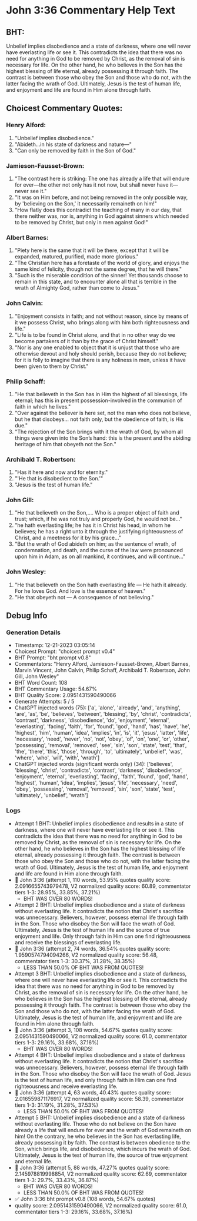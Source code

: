 # John 3:36 Commentary Help Text

## BHT:
Unbelief implies disobedience and a state of darkness, where one will never have everlasting life or see it. This contradicts the idea that there was no need for anything in God to be removed by Christ, as the removal of sin is necessary for life. On the other hand, he who believes in the Son has the highest blessing of life eternal, already possessing it through faith. The contrast is between those who obey the Son and those who do not, with the latter facing the wrath of God. Ultimately, Jesus is the test of human life, and enjoyment and life are found in Him alone through faith.

## Choicest Commentary Quotes:
### Henry Alford:
1. "Unbelief implies disobedience."
2. "Abideth...in his state of darkness and nature—"
3. "Can only be removed by faith in the Son of God."

### Jamieson-Fausset-Brown:
1. "The contrast here is striking: The one has already a life that will endure for ever—the other not only has it not now, but shall never have it—never see it."
2. "It was on Him before, and not being removed in the only possible way, by 'believing on the Son,' it necessarily remaineth on him!"
3. "How flatly does this contradict the teaching of many in our day, that there neither was, nor is, anything in God against sinners which needed to be removed by Christ, but only in men against God!"

### Albert Barnes:
1. "Piety here is the same that it will be there, except that it will be expanded, matured, purified, made more glorious."
2. "The Christian here has a foretaste of the world of glory, and enjoys the same kind of felicity, though not the same degree, that he will there."
3. "Such is the miserable condition of the sinner! Yet thousands choose to remain in this state, and to encounter alone all that is terrible in the wrath of Almighty God, rather than come to Jesus."

### John Calvin:
1. "Enjoyment consists in faith; and not without reason, since by means of it we possess Christ, who brings along with him both righteousness and life."
2. "Life is to be found in Christ alone, and that in no other way do we become partakers of it than by the grace of Christ himself."
3. "Nor is any one enabled to object that it is unjust that those who are otherwise devout and holy should perish, because they do not believe; for it is folly to imagine that there is any holiness in men, unless it have been given to them by Christ."

### Philip Schaff:
1. "He that believeth in the Son has in Him the highest of all blessings, life eternal; has this in present possession-involved in the communion of faith in which he lives." 
2. "Over against the believer is here set, not the man who does not believe, but he that disobeys... not faith only, but the obedience of faith, is His due." 
3. "The rejection of the Son brings with it the wrath of God, by whom all things were given into the Son’s hand: this is the present and the abiding heritage of him that obeyeth not the Son."

### Archibald T. Robertson:
1. "Has it here and now and for eternity."
2. "'He that is disobedient to the Son.'"
3. "Jesus is the test of human life."

### John Gill:
1. "He that believeth on the Son,.... Who is a proper object of faith and trust; which, if he was not truly and properly God, he would not be..."
2. "he hath everlasting life; he has it in Christ his head, in whom he believes; he has a right unto it through the justifying righteousness of Christ, and a meetness for it by his grace..."
3. "But the wrath of God abideth on him; as the sentence of wrath, of condemnation, and death, and the curse of the law were pronounced upon him in Adam, as on all mankind, it continues, and will continue..."

### John Wesley:
1. "He that believeth on the Son hath everlasting life — He hath it already. For he loves God. And love is the essence of heaven."
2. "He that obeyeth not — A consequence of not believing."


## Debug Info
### Generation Details
- Timestamp: 12-21-2023 03:05:14
- Choicest Prompt: "choicest prompt v0.4"
- BHT Prompt: "bht prompt v0.8"
- Commentators: "Henry Alford, Jamieson-Fausset-Brown, Albert Barnes, Marvin Vincent, John Calvin, Philip Schaff, Archibald T. Robertson, John Gill, John Wesley"
- BHT Word Count: 108
- BHT Commentary Usage: 54.67%
- BHT Quality Score: 2.0951431590490066
- Generate Attempts: 5 / 5
- ChatGPT injected words (75):
	['a', 'alone', 'already', 'and', 'anything', 'are', 'as', 'be', 'believes', 'between', 'blessing', 'by', 'christ', 'contradicts', 'contrast', 'darkness', 'disobedience', 'do', 'enjoyment', 'eternal', 'everlasting', 'facing', 'faith', 'for', 'found', 'god', 'hand', 'has', 'have', 'he', 'highest', 'him', 'human', 'idea', 'implies', 'in', 'is', 'it', 'jesus', 'latter', 'life', 'necessary', 'need', 'never', 'no', 'not', 'obey', 'of', 'on', 'one', 'or', 'other', 'possessing', 'removal', 'removed', 'see', 'sin', 'son', 'state', 'test', 'that', 'the', 'there', 'this', 'those', 'through', 'to', 'ultimately', 'unbelief', 'was', 'where', 'who', 'will', 'with', 'wrath']
- ChatGPT injected words (significant words only) (34):
	['believes', 'blessing', 'christ', 'contradicts', 'contrast', 'darkness', 'disobedience', 'enjoyment', 'eternal', 'everlasting', 'facing', 'faith', 'found', 'god', 'hand', 'highest', 'human', 'idea', 'implies', 'jesus', 'life', 'necessary', 'need', 'obey', 'possessing', 'removal', 'removed', 'sin', 'son', 'state', 'test', 'ultimately', 'unbelief', 'wrath']

### Logs
- Attempt 1 BHT: Unbelief implies disobedience and results in a state of darkness, where one will never have everlasting life or see it. This contradicts the idea that there was no need for anything in God to be removed by Christ, as the removal of sin is necessary for life. On the other hand, he who believes in the Son has the highest blessing of life eternal, already possessing it through faith. The contrast is between those who obey the Son and those who do not, with the latter facing the wrath of God. Ultimately, Jesus is the test of human life, and enjoyment and life are found in Him alone through faith.
- 🔄 John 3:36 (attempt 1, 110 words, 53.95% quotes quality score: 2.0916655743979478, V2 normalized quality score: 60.89, commentator tiers 1-3: 28.95%, 33.85%, 37.21%) 
	- BHT WAS OVER 80 WORDS!
- Attempt 2 BHT: Unbelief implies disobedience and a state of darkness without everlasting life. It contradicts the notion that Christ's sacrifice was unnecessary. Believers, however, possess eternal life through faith in the Son. Those who disobey the Son will face the wrath of God. Ultimately, Jesus is the test of human life and the source of true enjoyment and life. Only through faith in Him can one find righteousness and receive the blessings of everlasting life.
- 🔄 John 3:36 (attempt 2, 74 words, 36.54% quotes quality score: 1.9590574794094266, V2 normalized quality score: 56.48, commentator tiers 1-3: 30.37%, 31.28%, 38.35%) 
	- LESS THAN 50.0% OF BHT WAS FROM QUOTES!
- Attempt 3 BHT: Unbelief implies disobedience and a state of darkness, where one will never have everlasting life or see it. This contradicts the idea that there was no need for anything in God to be removed by Christ, as the removal of sin is necessary for life. On the other hand, he who believes in the Son has the highest blessing of life eternal, already possessing it through faith. The contrast is between those who obey the Son and those who do not, with the latter facing the wrath of God. Ultimately, Jesus is the test of human life, and enjoyment and life are found in Him alone through faith.
- 🔄 John 3:36 (attempt 3, 108 words, 54.67% quotes quality score: 2.0951431590490066, V2 normalized quality score: 61.0, commentator tiers 1-3: 29.16%, 33.68%, 37.16%) 
	- BHT WAS OVER 80 WORDS!
- Attempt 4 BHT: Unbelief implies disobedience and a state of darkness without everlasting life. It contradicts the notion that Christ's sacrifice was unnecessary. Believers, however, possess eternal life through faith in the Son. Those who disobey the Son will face the wrath of God. Jesus is the test of human life, and only through faith in Him can one find righteousness and receive everlasting life.
- 🔄 John 3:36 (attempt 4, 63 words, 40.43% quotes quality score: 2.016559871176917, V2 normalized quality score: 58.39, commentator tiers 1-3: 31.19%, 31.28%, 37.53%) 
	- LESS THAN 50.0% OF BHT WAS FROM QUOTES!
- Attempt 5 BHT: Unbelief implies disobedience and a state of darkness without everlasting life. Those who do not believe on the Son have already a life that will endure for ever and the wrath of God remaineth on him! On the contrary, he who believes in the Son has everlasting life, already possessing it by faith. The contrast is between obedience to the Son, which brings life, and disobedience, which incurs the wrath of God. Ultimately, Jesus is the test of human life, the source of true enjoyment and eternal life.
- 🔄 John 3:36 (attempt 5, 88 words, 47.27% quotes quality score: 2.145978819998854, V2 normalized quality score: 62.69, commentator tiers 1-3: 29.7%, 33.43%, 36.87%) 
	- BHT WAS OVER 80 WORDS! 
	- LESS THAN 50.0% OF BHT WAS FROM QUOTES!
- ✅ John 3:36 bht prompt v0.8 (108 words, 54.67% quotes)
- quality score: 2.0951431590490066, V2 normalized quality score: 61.0, commentator tiers 1-3: 29.16%, 33.68%, 37.16%)